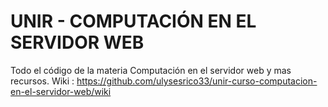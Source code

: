# UNIR - COMPUTACIÓN EN EL SERVIDOR WEB
Todo el código de la materia Computación en el servidor web y mas recursos.
Wiki : https://github.com/ulysesrico33/unir-curso-computacion-en-el-servidor-web/wiki

